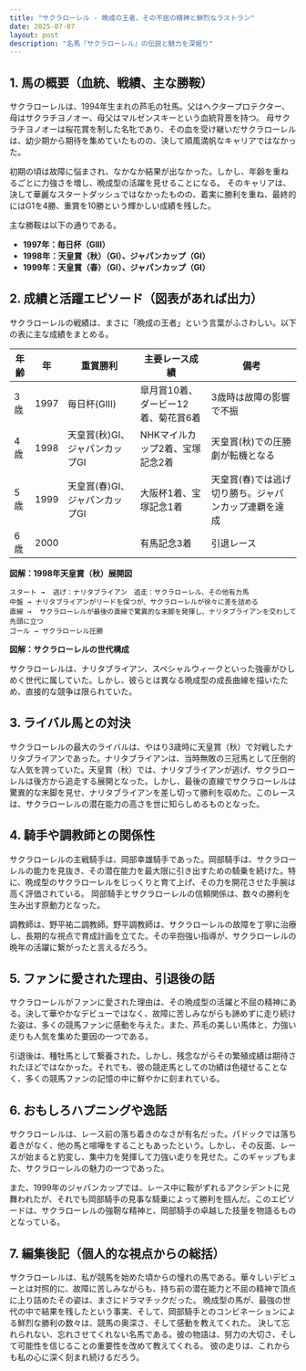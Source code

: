 ```yaml
---
title: "サクラローレル - 晩成の王者、その不屈の精神と鮮烈なラストラン"
date: 2025-07-07
layout: post
description: "名馬『サクラローレル』の伝説と魅力を深堀り"
---
```


## 1. 馬の概要（血統、戦績、主な勝鞍）

サクラローレルは、1994年生まれの芦毛の牡馬。父はヘクタープロテクター、母はサクラチヨノオー、母父はマルゼンスキーという血統背景を持つ。  母サクラチヨノオーは桜花賞を制した名牝であり、その血を受け継いだサクラローレルは、幼少期から期待を集めていたものの、決して順風満帆なキャリアではなかった。

初期の頃は故障に悩まされ、なかなか結果が出なかった。しかし、年齢を重ねるごとに力強さを増し、晩成型の活躍を見せることになる。  そのキャリアは、決して華麗なスタートダッシュではなかったものの、着実に勝利を重ね、最終的にはG1を4勝、重賞を10勝という輝かしい成績を残した。

主な勝鞍は以下の通りである。

* **1997年：毎日杯（GIII）**
* **1998年：天皇賞（秋）（GI）、ジャパンカップ（GI）**
* **1999年：天皇賞（春）（GI）、ジャパンカップ（GI）**


## 2. 成績と活躍エピソード（図表があれば出力）

サクラローレルの戦績は、まさに「晩成の王者」という言葉がふさわしい。以下の表に主な成績をまとめる。

| 年齢 | 年 | 重賞勝利 | 主要レース成績 | 備考 |
|---|---|---|---|---|
| 3歳 | 1997 | 毎日杯(GIII) | 皐月賞10着、ダービー12着、菊花賞6着 | 3歳時は故障の影響で不振 |
| 4歳 | 1998 | 天皇賞(秋)GI、ジャパンカップGI |  NHKマイルカップ2着、宝塚記念2着 | 天皇賞(秋)での圧勝劇が転機となる |
| 5歳 | 1999 | 天皇賞(春)GI、ジャパンカップGI | 大阪杯1着、宝塚記念1着 | 天皇賞(春)では逃げ切り勝ち。ジャパンカップ連覇を達成 |
| 6歳 | 2000 |  | 有馬記念3着 |  引退レース |


**図解：1998年天皇賞（秋）展開図**

```
スタート →  逃げ：ナリタブライアン　追走：サクラローレル、その他有力馬
中盤 → ナリタブライアンがリードを保つが、サクラローレルが徐々に差を詰める
直線 →  サクラローレルが最後の直線で驚異的な末脚を発揮し、ナリタブライアンを交わして先頭に立つ
ゴール → サクラローレル圧勝
```

**図解：サクラローレルの世代構成**

サクラローレルは、ナリタブライアン、スペシャルウィークといった強豪がひしめく世代に属していた。しかし、彼らとは異なる晩成型の成長曲線を描いたため、直接的な競争は限られていた。


## 3. ライバル馬との対決

サクラローレルの最大のライバルは、やはり3歳時に天皇賞（秋）で対戦したナリタブライアンであった。ナリタブライアンは、当時無敗の三冠馬として圧倒的な人気を誇っていた。天皇賞（秋）では、ナリタブライアンが逃げ、サクラローレルは後方から追走する展開となった。しかし、最後の直線でサクラローレルは驚異的な末脚を見せ、ナリタブライアンを差し切って勝利を収めた。このレースは、サクラローレルの潜在能力の高さを世に知らしめるものとなった。


## 4. 騎手や調教師との関係性

サクラローレルの主戦騎手は、岡部幸雄騎手であった。岡部騎手は、サクラローレルの能力を見抜き、その潜在能力を最大限に引き出すための騎乗を続けた。特に、晩成型のサクラローレルをじっくりと育て上げ、その力を開花させた手腕は高く評価されている。  岡部騎手とサクラローレルの信頼関係は、数々の勝利を生み出す原動力となった。

調教師は、野平祐二調教師。野平調教師は、サクラローレルの故障を丁寧に治療し、長期的な視点で育成計画を立てた。その辛抱強い指導が、サクラローレルの晩年の活躍に繋がったと言えるだろう。


## 5. ファンに愛された理由、引退後の話

サクラローレルがファンに愛された理由は、その晩成型の活躍と不屈の精神にある。決して華やかなデビューではなく、故障に苦しみながらも諦めずに走り続けた姿は、多くの競馬ファンに感動を与えた。また、芦毛の美しい馬体と、力強い走りも人気を集めた要因の一つである。

引退後は、種牡馬として繋養された。しかし、残念ながらその繁殖成績は期待されたほどではなかった。それでも、彼の競走馬としての功績は色褪せることなく、多くの競馬ファンの記憶の中に鮮やかに刻まれている。


## 6. おもしろハプニングや逸話

サクラローレルは、レース前の落ち着きのなさが有名だった。パドックでは落ち着きがなく、他の馬と喧嘩をすることもあったという。しかし、その反面、レースが始まると豹変し、集中力を発揮して力強い走りを見せた。このギャップもまた、サクラローレルの魅力の一つであった。

また、1999年のジャパンカップでは、レース中に鞍がずれるアクシデントに見舞われたが、それでも岡部騎手の見事な騎乗によって勝利を掴んだ。このエピソードは、サクラローレルの強靭な精神と、岡部騎手の卓越した技量を物語るものとなっている。


## 7. 編集後記（個人的な視点からの総括）

サクラローレルは、私が競馬を始めた頃からの憧れの馬である。華々しいデビューとは対照的に、故障に苦しみながらも、持ち前の潜在能力と不屈の精神で頂点に上り詰めたその姿は、まさにドラマチックだった。  晩成型の馬が、最強の世代の中で結果を残したという事実、そして、岡部騎手とのコンビネーションによる鮮烈な勝利の数々は、競馬の奥深さ、そして感動を教えてくれた。  決して忘れられない、忘れさせてくれない名馬である。彼の物語は、努力の大切さ、そして可能性を信じることの重要性を改めて教えてくれる。  彼の走りは、これからも私の心に深く刻まれ続けるだろう。
